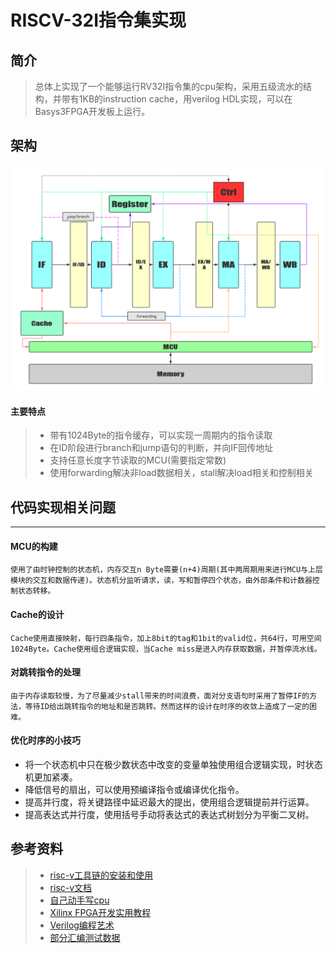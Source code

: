 # RISCV-32I指令集实现

## 简介

>总体上实现了一个能够运行RV32I指令集的cpu架构，采用五级流水的结构，并带有1KB的instruction cache，用verilog HDL实现，可以在Basys3FPGA开发板上运行。

## 架构
    

![数据流图](https://raw.githubusercontent.com/ypm1999/HDL/master/document/pipeline.png "数据流图")

#### 主要特点
> - 带有1024Byte的指令缓存，可以实现一周期内的指令读取
> - 在ID阶段进行branch和jump语句的判断，并向IF回传地址
> - 支持任意长度字节读取的MCU(需要指定常数)
> - 使用forwarding解决非load数据相关，stall解决load相关和控制相关

## 代码实现相关问题
---
#### MCU的构建
    使用了由时钟控制的状态机，内存交互n Byte需要(n+4)周期(其中两周期用来进行MCU与上层模块的交互和数据传递)。状态机分监听请求，读，写和暂停四个状态，由外部条件和计数器控制状态转移。

#### Cache的设计
    Cache使用直接映射，每行四条指令，加上8bit的tag和1bit的valid位，共64行，可用空间1024Byte。Cache使用组合逻辑实现，当Cache miss是进入内存获取数据，并暂停流水线。

#### 对跳转指令的处理
    由于内存读取较慢，为了尽量减少stall带来的时间浪费，面对分支语句时采用了暂停IF的方法，等待ID给出跳转指令的地址和是否跳转。然而这样的设计在时序的收敛上造成了一定的困难。

#### 优化时序的小技巧
- 将一个状态机中只在极少数状态中改变的变量单独使用组合逻辑实现，时状态机更加紧凑。
- 降低信号的扇出，可以使用预编译指令或编译优化指令。
- 提高并行度，将关键路径中延迟最大的提出，使用组合逻辑提前并行运算。
- 提高表达式并行度，使用括号手动将表达式的表达式树划分为平衡二叉树。










## 参考资料
> - [risc-v工具链的安装和使用](http://blog.evensgn.com/riscv-gnu-toolchain/)
> - [risc-v文档](https://content.riscv.org/wp-content/uploads/2017/05/riscv-spec-v2.2.pdf)
> - [自己动手写cpu](https://book.douban.com/subject/25960657/)
> - [Xilinx FPGA开发实用教程](https://book.douban.com/subject/3301529/)
> - [Verilog编程艺术](https://book.douban.com/subject/26612391/)
> - [部分汇编测试数据](https://github.com/Michaelvll/RISCV_CPU/tree/master/Test/testcase)